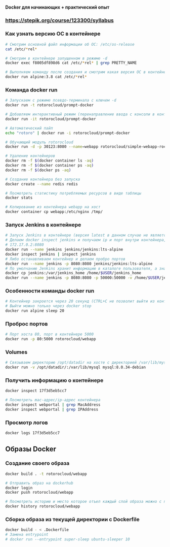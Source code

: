 #### Docker для начинающих + практический опыт
### https://stepik.org/course/123300/syllabus

### Как узнать версию ОС в контейнере
```bash
# Смотрим основной файл информации об ОС: /etc/os-release
cat /etc/*rel*

# Смотрим в контейнере запущенном в режиме -d
docker exec f8005df898d6 cat /etc/*rel* | grep PRETTY_NAME

# Выполняем команду после создания и смотрим какая версия ОС в контейнере
docker run alpine:3.8 cat /etc/*rel*
```

### Команда docker run
```bash
# Запускаем с режиме псевдо-терминала с ключем -d
docker run -t rotorocloud/prompt-docker

# Добавляем интерактивный режим (перенаправление ввода с консоли в контейнер) с помощью ключа -i
docker run -it rotorocloud/prompt-docker

# Автоматический пайп
echo "rotoro" | docker run -i rotorocloud/prompt-docker

# Обучающий модуль rotorocloud
docker run -d -p 30123:8080 --name=webapp rotorocloud/simple-webapp-rockets:v2

# Удаление контейнеров
docker rm -f $(docker container ls -aq)
docker rm -f $(docker container ps -aq)
docker rm -f $(docker ps -aq)

# Создание контейнера без запуска
docker create --name redis redis

# Посмотреть статистику потребляемых ресурсов в виде таблицы
docker stats

# Копирование из контейнера webapp на хост
docker container cp webapp:/etc/nginx /tmp/
```

### Запуск Jenkins в контейнере
```bash
# Запуск Jenkins в контейнере (версия latest в данном случае не является последней)
# Делаем docker inspect jenkins и получаем ip и порт внутри контейнера, после чего заходим на него через браузер
# 172.17.0.2:8080
docker run --name jenkins jenkins/jenkins:lts-alpine
docker inspect jenkins | inspect jenkins
# Либо останавливаем контейнер и делаем пробро портов
docker run --name jenkins -p 8080:8080 jenkins/jenkins:lts-alpine
# По умолчанию Jenkins хранит информацию в каталоге пользователя, а значит при запуске внутри контейнера - в контейнере. Нужно создать внешний том для сохранения настроек и запустить от админа, чтобы была возможность делать запись на диск
docker cp jenkins:/var/jenkins_home /home/$USER/jenkins_home
docker run --name jenkins -p 8080:8080 -p 50000:50000 -v /home/$USER/jenkins_home:/var/jenkins_home -u root jenkins/jenkins:lts-alpine
```

### Особенности команды docker run
```bash
# Контейнер закроется через 20 секунд (CTRL+C не позволит выйти из контейнера)
# Выйти можно только через docker stop
docker run alpine sleep 20
```

### Проброс портов
```bash
# Порт хоста 80, порт в контейнере 5000
docker run -p 80:5000 rotorocloud/webapp
```

### Volumes
```bash
# Связываем директорию /opt/datadir на хосте с директорией /var/lib/mysql в контейнере
docker run -v /opt/datadir/:/var/lib/mysql mysql:8.0.34-debian
```

### Получить информацию о контейнере
```bash
docker inspect 17f3d5eb5cc7

# Посмотреть mac-адрес/ip-адрес контейнера
docker inspect webportal | grep MacAddress
docker inspect webportal | grep IPAddress
```

### Просмотр логов
```bash
docker logs 17f3d5eb5cc7
```

## Образы Docker

### Создание своего образа
```bash
docker build . -t rotorocloud/webapp

# Отправить образ на dockerhub
docker login
docker push rotorocloud/webapp

# Посмотреть историю и место которое отъел каждый слой образа можно с помощью истории
docker history rotorocloud/webapp
```

### Сборка образа из текущей директории с Dockerfile
```bash
docker build - < .Dockerfile
# Замена entrypoint
# docker run --entrypoint super-sleep ubuntu-sleeper 10
```
